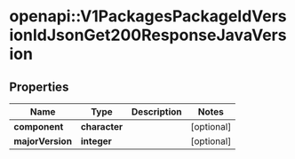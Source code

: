 # openapi::V1PackagesPackageIdVersionIdJsonGet200ResponseJavaVersion


## Properties
Name | Type | Description | Notes
------------ | ------------- | ------------- | -------------
**component** | **character** |  | [optional] 
**majorVersion** | **integer** |  | [optional] 


